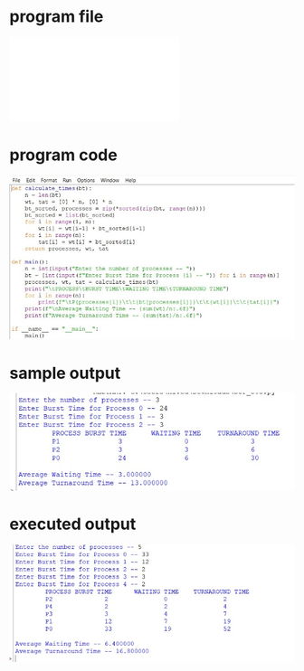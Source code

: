 # program file
![program file](SJF_510.py)

# program code 
![program code](SJF_CODE_510.jpg)

# sample output
![sample output](SJF_IO_510.jpg)

# executed output
![executed output](SJF_EO_510.jpg)
